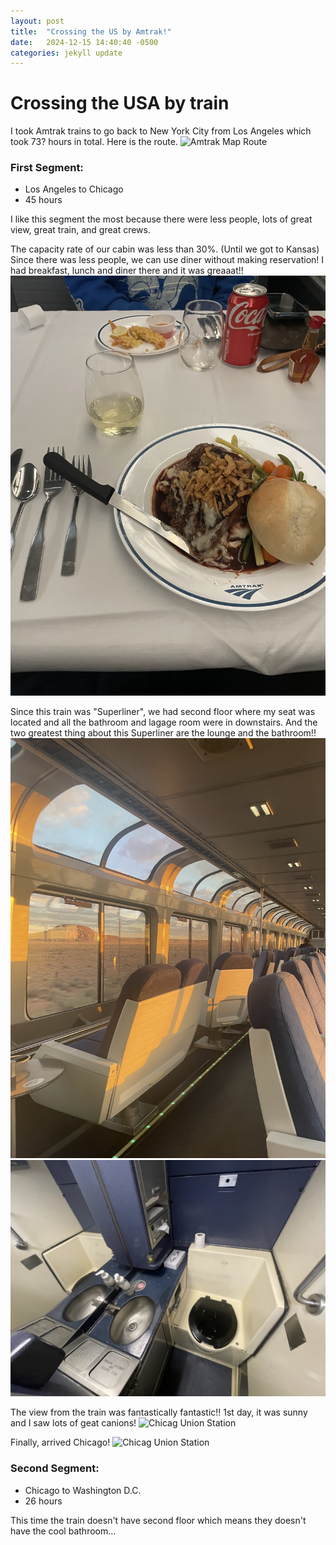 ```yaml
---
layout: post
title:  "Crossing the US by Amtrak!"
date:   2024-12-15 14:40:40 -0500
categories: jekyll update
---
```


# Crossing the USA by train

I took Amtrak trains to go back to New York City from Los Angeles which took 73? hours in total. Here is the route.
![Amtrak Map Route](../assets/img/2024/12/14/crossing-the-US-by-Amtrak/Screenshot%202024-11-19%20at%2012.41.10 PM.png "Amtrak Map Route")

### First Segment:
- Los Angeles to Chicago
- 45 hours 

I like this segment the most because there were less people, lots of great view, great train, and great crews.

The capacity rate of our cabin was less than 30%. (Until we got to Kansas)
Since there was less people, we can use diner without making reservation! I had breakfast, lunch and diner there and it was greaaat!!
![Dinner on the rail](../assets/img/2024/12/14/crossing-the-US-by-Amtrak/IMG_3664.JPG "Dinner on the rail")

Since this train was "Superliner", we had second floor where my seat was located and all the bathroom and lagage room were in  downstairs.
And the two greatest thing about this Superliner are the lounge and the bathroom!!
![Chicag Union Station](../assets/img/2024/12/14/crossing-the-US-by-Amtrak/IMG_3682.JPG "Chicag Union Station")
![Submarine-look-like the minimalist Buthroom](../assets/img/2024/12/14/crossing-the-US-by-Amtrak/IMG_3832.JPG "Submarine-look-like Buthroom")

The view from the train was fantastically fantastic!! 1st day, it was sunny and I saw lots of geat canions!
![Chicag Union Station](../assets/img/2024/12/14/crossing-the-US-by-Amtrak/ "Chicag Union Station")



Finally, arrived Chicago!
![Chicag Union Station](../assets/img/2024/12/14/crossing-the-US-by-Amtrak/IMG_3858.JPG "Chicag Union Station")

### Second Segment:
- Chicago to Washington D.C.
- 26 hours


This time the train doesn't have second floor which means they doesn't have the cool bathroom...